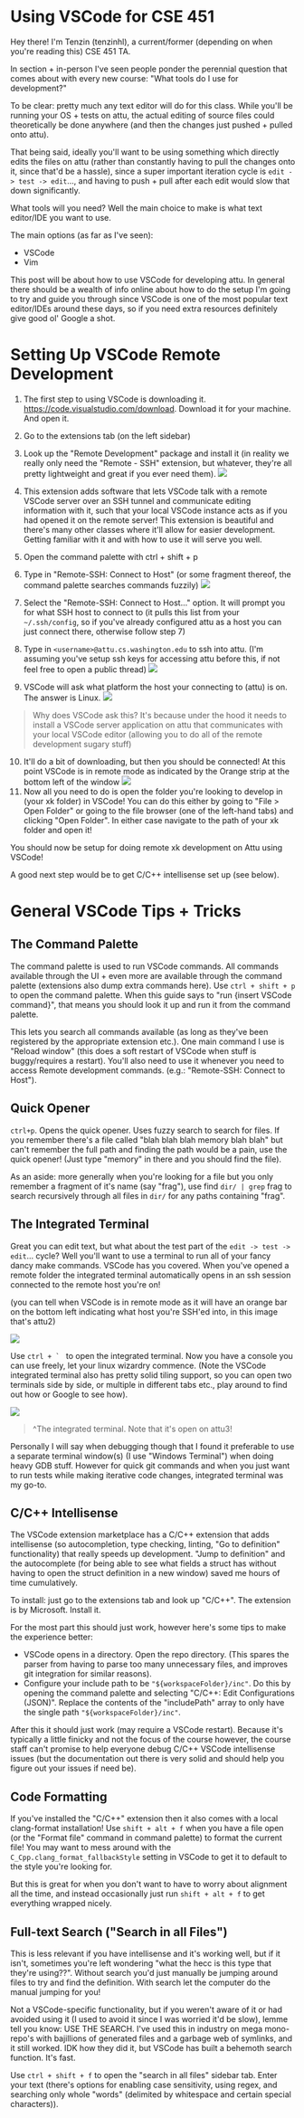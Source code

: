 # Using VSCode for CSE 451

<!-- Originally by: tenzinhl -->

Hey there! I'm Tenzin (tenzinhl), a current/former (depending on when you're reading this) CSE 451 TA.

In section + in-person I've seen people ponder the perennial question that comes about with every new course: "What tools do I use for development?"

To be clear: pretty much any text editor will do for this class. While you'll be running your OS + tests on attu, the actual editing of source files could theoretically be done anywhere (and then the changes just pushed + pulled onto attu).

That being said, ideally you'll want to be using something which directly edits the files on attu (rather than constantly having to pull the changes onto it, since that'd be a hassle), since a super important iteration cycle is `edit -> test -> edit`..., and having to push + pull after each edit would slow that down significantly.

What tools will you need? Well the main choice to make is what text editor/IDE you want to use.

The main options (as far as I've seen):

- VSCode
- Vim

This post will be about how to use VSCode for developing attu. In general there should be a wealth of info online about how to do the setup I'm going to try and guide you through since VSCode is one of the most popular text editor/IDEs around these days, so if you need extra resources definitely give good ol' Google a shot.

# Setting Up VSCode Remote Development

1. The first step to using VSCode is downloading it. https://code.visualstudio.com/download. Download it for your machine. And open it.
2. Go to the extensions tab (on the left sidebar)
3. Look up the "Remote Development" package and install it (in reality we really only need the "Remote - SSH" extension, but whatever, they're all pretty lightweight and great if you ever need them).
    ![](../img/vscode/remote_dev_extension.png)
4. This extension adds software that lets VSCode talk with a remote VSCode server over an SSH tunnel and communicate editing information with it, such that your local VSCode instance acts as if you had opened it on the remote server! This extension is beautiful and there's many other classes where it'll allow for easier development. Getting familiar with it and with how to use it will serve you well.
5. Open the command palette with ctrl + shift + p
6. Type in "Remote-SSH: Connect to Host" (or some fragment thereof, the command palette searches commands fuzzily)
    ![](../img/vscode/connect_to_host.png)

7. Select the "Remote-SSH: Connect to Host..." option. It will prompt you for what SSH host to connect to (it pulls this list from your `~/.ssh/config`, so if you've already configured attu as a host you can just connect there, otherwise follow step 7)
8. Type in `<username>@attu.cs.washington.edu` to ssh into attu. (I'm assuming you've setup ssh keys for accessing attu before this, if not feel free to open a public thread)
    ![](../img/vscode/input_user.png)
9. VSCode will ask what platform the host your connecting to (attu) is on. The answer is Linux. 
    ![](../img/vscode/select_platform.png)
> Why does VSCode ask this? It's because under the hood it needs to install a VSCode server application on attu that communicates with your local VSCode editor (allowing you to do all of the remote development sugary stuff)
10. It'll do a bit of downloading, but then you should be connected! At this point VSCode is in remote mode as indicated by the Orange strip at the bottom left of the window
    ![](../img/vscode/bottom_left_of_vscode_remote.png)
11. Now all you need to do is open the folder you're looking to develop in (your xk folder) in VSCode! You can do this either by going to "File > Open Folder" or going to the file browser (one of the left-hand tabs) and clicking "Open Folder". In either case navigate to the path of your xk folder and open it!

You should now be setup for doing remote xk development on Attu using VSCode!

A good next step would be to get C/C++ intellisense set up (see below).

# General VSCode Tips + Tricks

## The Command Palette

The command palette is used to run VSCode commands. All commands available through the UI + even more are available through the command palette (extensions also dump extra commands here). Use `ctrl + shift + p` to open the command palette. When this guide says to "run {insert VSCode command}", that means you should look it up and run it from the command palette.

This lets you search all commands available (as long as they've been registered by the appropriate extension etc.). One main command I use is "Reload window" (this does a soft restart of VSCode when stuff is buggy/requires a restart). You'll also need to use it whenever you need to access Remote development commands. (e.g.: "Remote-SSH: Connect to Host").

## Quick Opener

`ctrl+p`. Opens the quick opener. Uses fuzzy search to search for files. If you remember there's a file called "blah blah blah memory blah blah" but can't remember the full path and finding the path would be a pain, use the quick opener! (Just type "memory" in there and you should find the file).

As an aside: more generally when you're looking for a file but you only remember a fragment of it's name (say "frag"), use find `dir/ | grep` frag to search recursively through all files in `dir/` for any paths containing "frag".

## The Integrated Terminal

Great you can edit text, but what about the test part of the `edit -> test -> edit`... cycle? Well you'll want to use a terminal to run all of your fancy dancy make commands. VSCode has you covered. When you've opened a remote folder the integrated terminal automatically opens in an ssh session connected to the remote host you're on!

(you can tell when VSCode is in remote mode as it will have an orange bar on the bottom left indicating what host you're SSH'ed into, in this image that's attu2)

![](../img/vscode/bottom_left_of_vscode_remote.png)

Use ``ctrl + ` `` to open the integrated terminal. Now you have a console you can use freely, let your linux wizardry commence. (Note the VSCode integrated terminal also has pretty solid tiling support, so you can open two terminals side by side, or multiple in different tabs etc., play around to find out how or Google to see how).

![](../img/vscode/integrated_terminal.png)

> ^The integrated terminal. Note that it's open on attu3!

Personally I will say when debugging though that I found it preferable to use a separate terminal window(s) (I use "Windows Terminal") when doing heavy GDB stuff. However for quick git commands and when you just want to run tests while making iterative code changes, integrated terminal was my go-to.

## C/C++ Intellisense

The VSCode extension marketplace has a C/C++ extension that adds intellisense (so autocompletion, type checking, linting, "Go to definition" functionality) that really speeds up development. "Jump to definition" and the autocomplete (for being able to see what fields a struct has without having to open the struct definition in a new window) saved me hours of time cumulatively.

To install: just go to the extensions tab and look up "C/C++". The extension is by Microsoft. Install it.

For the most part this should just work, however here's some tips to make the experience better:
- VSCode opens in a directory. Open the repo directory. (This spares the parser from having to parse too many unnecessary files, and improves git integration for similar reasons).
- Configure your include path to be `"${workspaceFolder}/inc"`. Do this by opening the command palette and selecting "C/C++: Edit Configurations (JSON)". Replace the contents of the "includePath" array to only have the single path `"${workspaceFolder}/inc"`.

After this it should just work (may require a VSCode restart). Because it's typically a little finicky and not the focus of the course however, the course staff can't promise to help everyone debug C/C++ VSCode intellisense issues (but the documentation out there is very solid and should help you figure out your issues if need be).

## Code Formatting

If you've installed the "C/C++" extension then it also comes with a local clang-format installation! Use `shift + alt + f` when you have a file open (or the "Format file" command in command palette) to format the current file! You may want to mess around with the `C_Cpp.clang_format_fallbackStyle` setting in VSCode to get it to default to the style you're looking for.

But this is great for when you don't want to have to worry about alignment all the time, and instead occasionally just run `shift + alt + f` to get everything wrapped nicely.

## Full-text Search ("Search in all Files")

This is less relevant if you have intellisense and it's working well, but if it isn't, sometimes you're left wondering "what the hecc is this type that they're using??". Without search you'd just manually be jumping around files to try and find the definition. With search let the computer do the manual jumping for you!

Not a VSCode-specific functionality, but if you weren't aware of it or had avoided using it (I used to avoid it since I was worried it'd be slow), lemme tell you know: USE THE SEARCH. I've used this in industry on mega mono-repo's with bajillions of generated files and a garbage web of symlinks, and it still worked. IDK how they did it, but VSCode has built a behemoth search function. It's fast.

Use `ctrl + shift + f` to open the "search in all files" sidebar tab. Enter your text (there's options for enabling case sensitivity, using regex, and searching only whole "words" (delimited by whitespace and certain special characters)).
